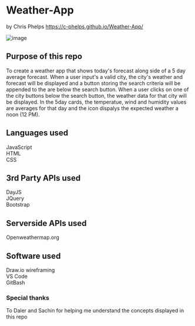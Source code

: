 # Weather-App
by Chris Phelps https://c-phelps.github.io/Weather-App/

![image](https://github.com/c-phelps/Weather-App/assets/169304277/d7071258-c8d9-45c2-a3a3-3876c04a8a52)

## Purpose of this repo
To create a weather app that shows today's forecast along side of a 5 day average forecast. When a user input's a valid city, the city's weather and forecast will be displayed and a button storing the search criteria will be appended to the are below the search button. When a user clicks on one of the city buttons below the search button, the weather data for that city will be displayed. In the 5day cards, the temperatue, wind and humidity values are averages for that day and the icon dispalys the expected weather a noon (12 PM). 

## Languages used 
JavaScript \
HTML \
CSS

## 3rd Party APIs used
DayJS \
JQuery \
Bootstrap

## Serverside APIs used
Openweathermap.org 

## Software used
Draw.io wireframing \
VS Code \
GitBash

### Special thanks
To Daler and Sachin for helping me understand the concepts displayed in this repo
